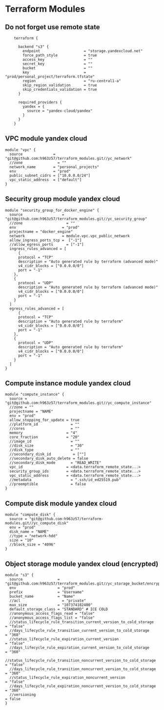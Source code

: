 # Terraform Modules

## Do not forget use remote state
        terraform {

          backend "s3" {
            endpoint                    = "storage.yandexcloud.net"
            force_path_style            = true
            access_key                  = ""
            secret_key                  = ""
            bucket                      = ""
            key                         = "prod/personal_project/terraform.tfstate"
            region                      = "ru-central1-a"
            skip_region_validation      = true
            skip_credentials_validation = true
          }

          required_providers {
            yandex = {
              source = "yandex-cloud/yandex"
            }
          }
        }

## VPC module yandex cloud
    module "vpc" {
      source              = "git@github.com:h963z57/terraform_modules.git//yc_network"
      //zone                = ""
      network_name        = "personal_projects"
      env                 = "prod"
      public_subnet_cidrs = ["10.0.0.0/24"]
      vpc_static_address  = ["default"]
    }

## Security group module yandex cloud
    module "security_group_for_docker_engine" {
      source                  = "git@github.com:h963z57/terraform_modules.git//yc_security_group"
      //zone                    = ""
      env                     = "prod"
      projectname = "docker_engine"
      network                 = module.vpc.vpc_public_network
      allow_ingress_ports_tcp =  ["-1"]
      //allow_egress_ports      = ["-1"]
      ingress_rules_advanced = [
          {
          protocol = "TCP"
          description = "Auto generated rule by terraform (advanced mode)"
          v4_cidr_blocks = ["0.0.0.0/0"]
          port = "-1"
        },
        {
          protocol = "UDP"
          description = "Auto generated rule by terraform (advanced mode)"
          v4_cidr_blocks = ["0.0.0.0/0"]
          port = "-1"
        }
      ]
      egress_rules_advanced = [
          {
          protocol = "TCP"
          description = "Auto generated rule by terraform"
          v4_cidr_blocks = ["0.0.0.0/0"]
          port = "-1"
        },
        {
          protocol = "UDP"
          description = "Auto generated rule by terraform"
          v4_cidr_blocks = ["0.0.0.0/0"]
          port = "-1"
        }
      ]
    }

## Compute instance module yandex cloud
    module "compute_instance" {
      source = "git@github.com:h963z57/terraform_modules.git//yc_compute_instance"
      //zone = ""
      projectname = "NAME"
      env = "prod"
      allow_stopping_for_update = true
      //platform_id               = ""
      //cores                     = ""
      memory                    = "4"
      core_fraction             = "20"
      //image_id                  = ""
      //disk_size                 = "30"
      //disk_type                 = ""
      //secondary_disk_id          = [""]
      //secondary_disk_auto_delete = false
      //secondary_disk_mode       = "READ_WRITE"
      vpc_id                    = <data.terraform_remote_state...>
      security_group_ids        = <data.terraform_remote_state...>
      vpc_static_address        = <data.terraform_remote_state...>
      //metadata                  = ".ssh/id_ed25519.pub"
      //preemptible               = false
    }

## Compute disk module yandex cloud
    module "compute_disk" {
      source = "git@github.com:h963z57/terraform-modules.git//yc_compute_disk"
      env = "prod"
      disk_name = "NAME"
      //type = "network-hdd"
      size = "10"
      //block_size = "4096"
    }

## Object storage module yandex cloud (encrypted)
    module "s3" {
      source                = "git@github.com:h963z57/terraform_modules.git//yc_storage_bucket/encrypted"
      env                   = "prod"
      prefix                = "Username"
      bucket_name           = "Name"
      //acl                   = "private"
      max_size              = "107374182400"
      default_storage_class = "STANDARD" # ICE COLD
      //anonymous_access_flags_read = "false"
      //anonymous_access_flags_list = "false"
      //status_lifecycle_rule_transition_current_version_to_cold_storage    = "false"
      //days_lifecycle_rule_transition_current_version_to_cold_storage      = "360"
      //status_lifecycle_rule_expiration_current_version                    = "false"
      //days_lifecycle_rule_expiration_current_version_to_cold_storage      = "360"
      //status_lifecycle_rule_transition_noncurrent_version_to_cold_storage = "false"
      //days_lifecycle_rule_transition_noncurrent_version_to_cold_storage   = "360"
      //status_lifecycle_rule_expiration_noncurrent_version                 = "false"
      //days_lifecycle_rule_expiration_noncurrent_version_to_cold_storage   = "360"
      //versioning                                                          = false
    }
